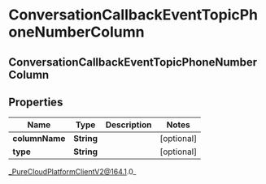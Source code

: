 # ConversationCallbackEventTopicPhoneNumberColumn

## ConversationCallbackEventTopicPhoneNumberColumn

## Properties

|Name | Type | Description | Notes|
|------------ | ------------- | ------------- | -------------|
| **columnName** | **String** |  | [optional] |
| **type** | **String** |  | [optional] |



_PureCloudPlatformClientV2@164.1.0_
